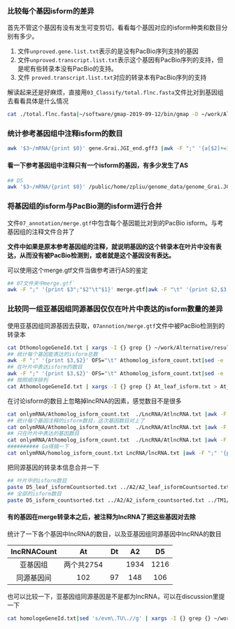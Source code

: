 ### 比较每个基因isform的差异

首先不管这个基因有没有发生可变剪切，看看每个基因对应的isform种类和数目分别有多少。

1. 文件`unproved.gene.list.txt`表示的是没有PacBio序列支持的基因
2. 文件`unproved.transcript.list.txt`表示这个基因有PacBio序列的支持，但是呢有些转录本没有PacBio的支持。
3. 文件 `proved.transcript.list.txt`对应的转录本有PacBio序列的支持

解读起来还是好麻烦，直接用`03_Classify/total.flnc.fasta`文件比对到基因组去看看具体是什么情况

```bash
cat ./total.flnc.fasta|~/software/gmap-2019-09-12/bin/gmap -D ~/work/Alternative/data/gmap_build/Graimondii_221_v2.0 -d Graimondii_221_v2.0 -f samse -t 10 -n 1 --min-trimmed-coverage=0.85 --min-identity=0.9  --suboptimal-score 0.8 >align.sam
```



### 统计参考基因组中注释isform的数目

```bash
awk '$3~/mRNA/{print $0}' gene.Grai.JGI_end.gff3 |awk -F ";" '{a[$2]+=1}END{for(i in a){print i"\t"a[i]}}'|sed 's/Parent=//g'|less 
```

#### 看一下参考基因组中注释只有一个isform的基因，有多少发生了AS

```bash
## D5
awk '$3~/mRNA/{print $0}' /public/home/zpliu/genome_data/genome_Grai.JGI/gene.Grai.JGI_end.gff3 |awk -F ";" '{a[$2]+=1}END{for(i in a){print i"\t"a[i]}}'|sed 's/Parent=//g'|awk '$2==1{print $0}'|cut -f1|cat - spliceGeneId.txt |sed 's/\.v2\.1//g'|sort|uniq -d |wc -l 
```



### 将基因组的isform与PacBio测的isform进行合并

文件`07_annotation/merge.gtf`中包含每个基因能比对到的PacBio isform。与考基因组的注释文件合并了

**文件中如果是原本参考基因组的注释，就说明基因的这个转录本在叶片中没有表达，从而没有被PacBio检测到，或者就是这个基因没有表达。**

可以使用这个merge.gtf文件当做参考进行AS的鉴定

```bash
## 07文件夹中merge.gtf`
awk -F ";" '{print $3";"$2"\t"$1}' merge.gtf|awk -F "\t" '{print $2,$3,$4,$5,$6,$7,$8,$9,$1}' OFS="\t"|sed 's/orginal_//g' >merge_C.gtf
```





### 比较同一组亚基因组同源基因仅仅在叶片中表达的isform数量的差异

使用亚基因组同源基因去获取，`07annotion/merge.gtf`文件中被PacBio检测到的转录本

```bash
cat DthomologeGeneId.txt | xargs -I {} grep {} ~/work/Alternative/result/Gh_result/CO31_32_result/07_annotation/merge.gtf | awk -F "\t" '$3~/^t/{print $0}' > Dthomolog_isform_count.txt
## 统计每个基因能表达的isform总数
awk -F ";" '{print $3,$2}' OFS="\t" Athomolog_isform_count.txt|sed -e 's/orginal_gene_id //g' -e 's/transcript_id //g' -e 's/\"//g'|awk '{a[$1]+=1}END{for(i in a){print i"\t"a[i]}}'|less
## 在叶片中表达isform的数目
awk -F ";" '{print $3,$2}' OFS="\t" Athomolog_isform_count.txt|sed -e 's/orginal_gene_id //g' -e 's/transcript_id //g' -e 's/\"//g'|awk '$2~/^P/{a[$1]+=1}$2~/^[^P]/{a[$1]+=0}END{for(i in a){print i"\t"a[i]}}' >At_leaf_isform.txt
## 按照顺序排列
cat AthomologeGeneId.txt | xargs -I {} grep {} At_leaf_isform.txt > At_leaf_isform_sorted.txt &
```

在讨论isform的数目上忽略掉lncRNA的因素，感觉数目不是很多

```bash
cat onlymRNA/Athomolog_isform_count.txt  ./LncRNA/AtlncRNA.txt |awk -F ";" '{print $3,$2}' OFS="\t" |sed -e 's/orginal_gene_id //g' -e 's/transcript_id //g' -e 's/\"//g'
## 统计每个基因注释的isform数目，这次基因数目对上了
cat onlymRNA/Athomolog_isform_count.txt  ./LncRNA/AtlncRNA.txt |awk -F ";" '{print $3,$2}' OFS="\t" |sed -e 's/orginal_gene_id //g' -e 's/transcript_id //g' -e 's/\"//g'|awk '{a[$1]+=1}END{for(i in a){print i"\t"a[i]}}'|wc -l 
## 只在叶片中表达的基因数目
cat onlymRNA/Athomolog_isform_count.txt  ./LncRNA/AtlncRNA.txt |awk -F ";" '{print $3,$2}' OFS="\t" |sed -e 's/orginal_gene_id //g' -e 's/transcript_id //g' -e 's/\"//g'|awk '$2~/^P/{a[$1]+=1}$2~/^[^P]/{a[$1]+=0}END{for(i in a){print i"\t"a[i]}}'|wc -l
########## Ga得搞一下
cat onlymRNA/homolog_isform_count.txt LncRNA/lncRNA.txt |awk -F ";" '{print $3,$2}' OFS="\t" |sed -e 's/orginal_gene_id //g' -e 's/transcript_id //g' -e 's/\"//g' -e 's/evm\.TU\.//g' -e 's/EVM_prediction_//g'|tail
```

把同源基因的转录本信息合并一下

```bash
## 叶片中的isform数目
paste D5_leaf_isformCountsorted.txt ../A2/A2_leaf_isformCountsorted.txt ../TM1/Dt_leaf_isformCountsorted.txt  ../TM1/At_leaf_isformCountsorted.txt |less
## 全部的isform数目
paste D5_isform_countsorted.txt ../A2/A2_isform_countsorted.txt ../TM1/Dt_isform_countsorted.txt  ../TM1/At_isform_countsorted.txt |less
```





#### 有的基因在merge转录本之后，被注释为lncRNA了把这些基因对去除

统计了一下各个基因中lncRNA的数目，以及亚基因组同源基因中lncRNA的数目

| lncRNACount |     At     |  Dt  |  A2  |  D5  |
| :---------: | :--------: | :--: | :--: | :--: |
|  亚基因组   | 两个共2754 |      | 1934 | 1216 |
| 同源基因间  |    102     |  97  | 148  | 106  |

也可以比较一下，亚基因组同源基因是不是都为lncRNA，可以在discussion里提一下

```bash
cat homologeGeneId.txt|sed 's/evm\.TU\.//g' | xargs -I {} grep {} ~/work/Alternative/result/Ga_result/CO11_12_result/07_annotation/merge.gtf |awk -F "\t" '$3~/^lnc/{print $0}'
```

















